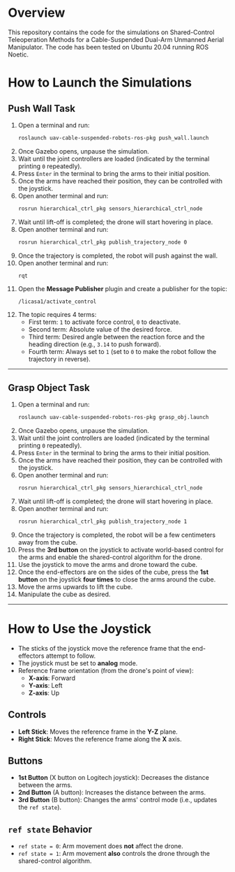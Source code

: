# Overview

This repository contains the code for the simulations on Shared-Control Teleoperation Methods for a Cable-Suspended Dual-Arm Unmanned Aerial Manipulator. The code has been tested on Ubuntu 20.04 running ROS Noetic.

# How to Launch the Simulations

## Push Wall Task

1. Open a terminal and run:
   ```bash
   roslaunch uav-cable-suspended-robots-ros-pkg push_wall.launch
   ```
2. Once Gazebo opens, unpause the simulation.
3. Wait until the joint controllers are loaded (indicated by the terminal printing `0` repeatedly).
4. Press `Enter` in the terminal to bring the arms to their initial position.
5. Once the arms have reached their position, they can be controlled with the joystick.
6. Open another terminal and run:
   ```bash
   rosrun hierarchical_ctrl_pkg sensors_hierarchical_ctrl_node
   ```
7. Wait until lift-off is completed; the drone will start hovering in place.
8. Open another terminal and run:
   ```bash
   rosrun hierarchical_ctrl_pkg publish_trajectory_node 0
   ```
9. Once the trajectory is completed, the robot will push against the wall.
10. Open another terminal and run:
    ```bash
    rqt
    ```
11. Open the **Message Publisher** plugin and create a publisher for the topic:
    ```
    /licasa1/activate_control
    ```
12. The topic requires 4 terms:
    - First term: `1` to activate force control, `0` to deactivate.
    - Second term: Absolute value of the desired force.
    - Third term: Desired angle between the reaction force and the heading direction (e.g., `3.14` to push forward).
    - Fourth term: Always set to `1` (set to `0` to make the robot follow the trajectory in reverse).

---

## Grasp Object Task

1. Open a terminal and run:
   ```bash
   roslaunch uav-cable-suspended-robots-ros-pkg grasp_obj.launch
   ```
2. Once Gazebo opens, unpause the simulation.
3. Wait until the joint controllers are loaded (indicated by the terminal printing `0` repeatedly).
4. Press `Enter` in the terminal to bring the arms to their initial position.
5. Once the arms have reached their position, they can be controlled with the joystick.
6. Open another terminal and run:
   ```bash
   rosrun hierarchical_ctrl_pkg sensors_hierarchical_ctrl_node
   ```
7. Wait until lift-off is completed; the drone will start hovering in place.
8. Open another terminal and run:
   ```bash
   rosrun hierarchical_ctrl_pkg publish_trajectory_node 1
   ```
9. Once the trajectory is completed, the robot will be a few centimeters away from the cube.
10. Press the **3rd button** on the joystick to activate world-based control for the arms and enable the shared-control algorithm for the drone.
11. Use the joystick to move the arms and drone toward the cube.
12. Once the end-effectors are on the sides of the cube, press the **1st button** on the joystick **four times** to close the arms around the cube.
13. Move the arms upwards to lift the cube.
14. Manipulate the cube as desired.

---

# How to Use the Joystick

- The sticks of the joystick move the reference frame that the end-effectors attempt to follow.
- The joystick must be set to **analog** mode.
- Reference frame orientation (from the drone's point of view):
  - **X-axis**: Forward
  - **Y-axis**: Left
  - **Z-axis**: Up

## Controls

- **Left Stick**: Moves the reference frame in the **Y-Z** plane.
- **Right Stick**: Moves the reference frame along the **X** axis.

## Buttons

- **1st Button** (X button on Logitech joystick): Decreases the distance between the arms.
- **2nd Button** (A button): Increases the distance between the arms.
- **3rd Button** (B button): Changes the arms' control mode (i.e., updates the `ref state`).

## `ref state` Behavior

- `ref state = 0`: Arm movement does **not** affect the drone.
- `ref state = 1`: Arm movement **also** controls the drone through the shared-control algorithm.
